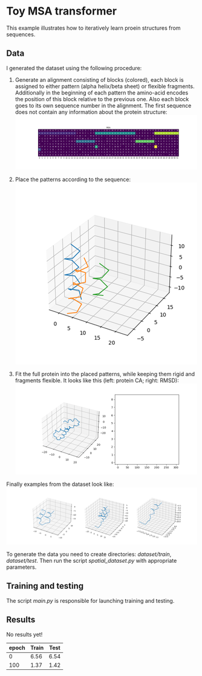 # Toy MSA transformer
This example illustrates how to iteratively learn proein structures from sequences.

## Data
I generated the dataset using the following procedure:
1. Generate an alignment consisting of blocks (colored), each block is assigned to either pattern (alpha helix/beta sheet) or flexible fragments. Additionally in the beginning of each pattern the amino-acid encodes the position of this block relative to the previous one. Also each block goes to its own sequence number in the alignment. The first sequence does not contain any information about the protein structure:
![Alt Text](dataset/alignment.png)

2. Place the patterns according to the sequence:
![Alt Text](dataset/example.png)

3. Fit the full protein into the placed patterns, while keeping them rigid and fragments flexible. It looks like this (left: protein CA; right: RMSD):
![Alt Text](dataset/anim.gif)

Finally examples from the dataset look like:
![Alt Text](dataset/dataset.png)


To generate the data you need to create directories:
*dataset/train*, *dataset/test*. Then run the script *spatial_dataset.py* with appropriate parameters. 

## Training and testing
The script *main.py* is responsible for launching training and testing.


## Results
No results yet!

epoch | Train | Test
------| ----- | -----
0     | 6.56  | 6.54
100   | 1.37  | 1.42
